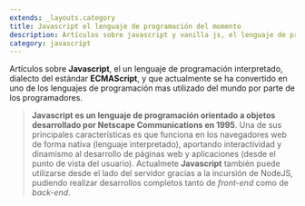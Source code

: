 ```yaml
---
extends: _layouts.category
title: Javascript el lenguaje de programación del momento
description: Artículos sobre javascript y vanilla js, el lenguaje de programación interpretado, dialecto del estándar ECMAScript. Se define como orientado a objetos, ​ basado en prototipos, imperativo, débilmente tipado y dinámico.
category: javascript
---
```


Artículos sobre **Javascript**, el un lenguaje de programación interpretado, dialecto del estándar **ECMAScript**, y que actualmente se ha convertido en uno de los lenguajes de programación mas utilizado del mundo por parte de los programadores.

> **Javascript es un lenguaje de programación orientado a objetos desarrollado por Netscape Communications en 1995**. Una de sus principales características es que funciona en los navegadores web de forma nativa (lenguaje interpretado), aportando interactividad y dinamismo al desarrollo de páginas web y aplicaciones (desde el punto de vista del usuario). Actualmete **Javascript** también puede utilizarse desde el lado del servidor gracias a la incursión de NodeJS, pudiendo realizar desarrollos completos tanto de *front-end* como de *back-end*.